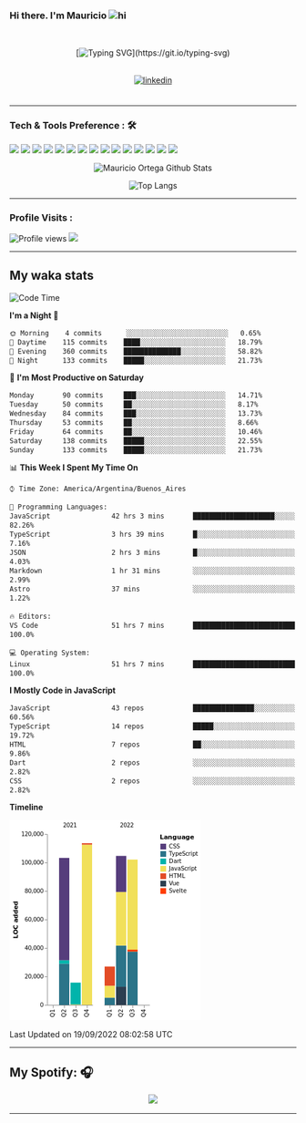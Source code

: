 ### Hi there. I'm Mauricio <img src="https://user-images.githubusercontent.com/1303154/88677602-1635ba80-d120-11ea-84d8-d263ba5fc3c0.gif" width="28px" alt="hi">
<br /> 

<div align="center">
  
[![Typing SVG](https://readme-typing-svg.herokuapp.com?size=25&duration=7000&center=true&vCenter=true&width=650&height=40&lines=WELCOME!;My+name+is+Mauricio+Ortega...;I+am+a+Front-End+Developer...;I+hope+you+find+what+you+are+looking+for...;You+have+my+contact+information...;MAY+THE+FORCE+BE+WITH+YOU...)](https://git.io/typing-svg)

</div>
  
<br />

<div align="center">
  
<a href="https://www.linkedin.com/in/mauriciortega/" target="_blank">
<img src=https://img.shields.io/badge/linkedin-%231E77B5.svg?&style=for-the-badge&logo=linkedin&logoColor=white alt=linkedin style="margin-bottom: 5px;" />
</a>
  
</div>

<br />



<!--
**Nekzus/Nekzus** is a ✨ _special_ ✨ repository because its `README.md` (this file) appears on your GitHub profile.

Here are some ideas to get you started:

- 🔭 I’m currently working on ...
- 🌱 I’m currently learning ...
- 👯 I’m looking to collaborate on ...
- 🤔 I’m looking for help with ...
- 💬 Ask me about ...
- 📫 How to reach me: ...
- 😄 Pronouns: ...
- ⚡ Fun fact: ...
-->

---

### Tech & Tools Preference : 🛠

<img src = "https://img.shields.io/badge/-HTML5-E34F26?style=flat&logo=html5&logoColor=white"> <img src = "https://img.shields.io/badge/-CSS3-1572B6?style=flat&logo=css3&logoColor=white">
<img src="https://img.shields.io/badge/-Sass-cc6699?style=flat&logo=sass&logoColor=ffffff">
<img src="https://img.shields.io/badge/-Bootstrap-563D7C?style=flat&logo=bootstrap&logoColor=white">
<img src="https://img.shields.io/badge/-JavaScript-eed718?style=flat&logo=javascript&logoColor=ffffff">
<img src="https://img.shields.io/badge/-React-000000?style=flat&logo=react&logoColor=00c8ff">
<img src="https://img.shields.io/badge/-Next-000000?style=flat&logo=nextdotjs&logoColor=white">
<img src="http://img.shields.io/badge/-Vue-black?style=flat&logo=vuedotjs&logoColor=4FC08D">
<img src="http://img.shields.io/badge/-Flutter-black?style=flat&logo=flutter&logoColor=02569B">
<img src="https://img.shields.io/badge/-Node.js-3C873A?style=flat&logo=Node.js&logoColor=white">
<img src="http://img.shields.io/badge/-Git-F1502F?style=flat&logo=git&logoColor=FFFFFF">
<img src="http://img.shields.io/badge/-Github-000000?style=flat&logo=github&logoColor=FFFFFF">
<img src="https://img.shields.io/badge/-Firebase-FFA611?style=flat&logo=firebase&logoColor=FFFFFF">
<img src="http://img.shields.io/badge/-Vercel-black?style=flat&logo=vercel&logoColor=white">
<img src="http://img.shields.io/badge/-VS%20Code-007ACC?style=flat&logo=visual%20studio%20code&logoColor=white">


<div align="center">
  
![Mauricio Ortega Github Stats](https://github-readme-stats.vercel.app/api?username=Nekzus&show_icons=true&title_color=fff&icon_color=79ff97&text_color=9f9f9f&bg_color=151515)

![Top Langs](https://github-readme-stats.vercel.app/api/top-langs/?username=Nekzus&hide=css,html,less&layout=compact&title_color=fff&icon_color=79ff97&text_color=9f9f9f&bg_color=151515)

</div>
  
---

### Profile Visits :
  
![Profile views](https://gpvc.arturio.dev/Nekzus)  <img src="https://img.shields.io/github/followers/Nekzus?label=Follow" style=" float:left, margin-right:10px" />

---


## My waka stats
<!--START_SECTION:waka-->
![Code Time](http://img.shields.io/badge/Code%20Time-1%2C313%20hrs%2045%20mins-blue)

**I'm a Night 🦉** 

```text
🌞 Morning    4 commits      ░░░░░░░░░░░░░░░░░░░░░░░░░   0.65% 
🌆 Daytime    115 commits    ████░░░░░░░░░░░░░░░░░░░░░   18.79% 
🌃 Evening    360 commits    ██████████████░░░░░░░░░░░   58.82% 
🌙 Night      133 commits    █████░░░░░░░░░░░░░░░░░░░░   21.73%

```
📅 **I'm Most Productive on Saturday** 

```text
Monday       90 commits     ███░░░░░░░░░░░░░░░░░░░░░░   14.71% 
Tuesday      50 commits     ██░░░░░░░░░░░░░░░░░░░░░░░   8.17% 
Wednesday    84 commits     ███░░░░░░░░░░░░░░░░░░░░░░   13.73% 
Thursday     53 commits     ██░░░░░░░░░░░░░░░░░░░░░░░   8.66% 
Friday       64 commits     ██░░░░░░░░░░░░░░░░░░░░░░░   10.46% 
Saturday     138 commits    █████░░░░░░░░░░░░░░░░░░░░   22.55% 
Sunday       133 commits    █████░░░░░░░░░░░░░░░░░░░░   21.73%

```


📊 **This Week I Spent My Time On** 

```text
⌚︎ Time Zone: America/Argentina/Buenos_Aires

💬 Programming Languages: 
JavaScript               42 hrs 3 mins       ████████████████████░░░░░   82.26% 
TypeScript               3 hrs 39 mins       █░░░░░░░░░░░░░░░░░░░░░░░░   7.16% 
JSON                     2 hrs 3 mins        █░░░░░░░░░░░░░░░░░░░░░░░░   4.03% 
Markdown                 1 hr 31 mins        ░░░░░░░░░░░░░░░░░░░░░░░░░   2.99% 
Astro                    37 mins             ░░░░░░░░░░░░░░░░░░░░░░░░░   1.22%

🔥 Editors: 
VS Code                  51 hrs 7 mins       █████████████████████████   100.0%

💻 Operating System: 
Linux                    51 hrs 7 mins       █████████████████████████   100.0%

```

**I Mostly Code in JavaScript** 

```text
JavaScript               43 repos            ███████████████░░░░░░░░░░   60.56% 
TypeScript               14 repos            █████░░░░░░░░░░░░░░░░░░░░   19.72% 
HTML                     7 repos             ██░░░░░░░░░░░░░░░░░░░░░░░   9.86% 
Dart                     2 repos             ░░░░░░░░░░░░░░░░░░░░░░░░░   2.82% 
CSS                      2 repos             ░░░░░░░░░░░░░░░░░░░░░░░░░   2.82%

```


**Timeline**

![Chart not found](https://raw.githubusercontent.com/Nekzus/Nekzus/main/charts/bar_graph.png) 


 Last Updated on 19/09/2022 08:02:58 UTC
<!--END_SECTION:waka-->

---
## My Spotify: 🎧

<div align="center"><img src="https://spotify-github-profile.vercel.app/api/view?uid=11169970531&cover_image=true&theme=default" /></div>

---
